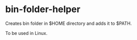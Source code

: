 # bin-folder-helper
Creates bin folder in $HOME directory and adds it to $PATH.

To be used in Linux.
